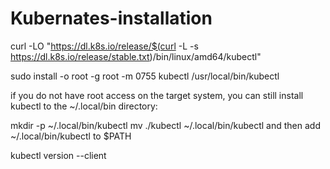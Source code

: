 # Kubernates-installation


curl -LO "https://dl.k8s.io/release/$(curl -L -s https://dl.k8s.io/release/stable.txt)/bin/linux/amd64/kubectl"

sudo install -o root -g root -m 0755 kubectl /usr/local/bin/kubectl

if you do not have root access on the target system, you can still install kubectl to the ~/.local/bin directory:

mkdir -p ~/.local/bin/kubectl
mv ./kubectl ~/.local/bin/kubectl
and then add ~/.local/bin/kubectl to $PATH

kubectl version --client

